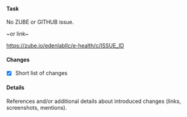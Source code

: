 #### Task

No ZUBE or GITHUB issue.

~or link~

https://zube.io/edenlabllc/e-health/c/ISSUE_ID

#### Changes

- [x] Short list of changes

#### Details

References and/or additional details about introduced changes (links, screenshots, mentions).
